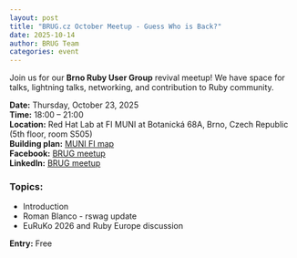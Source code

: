 ```yaml
---
layout: post
title: "BRUG.cz October Meetup - Guess Who is Back?"
date: 2025-10-14
author: BRUG Team
categories: event
---
```


Join us for our **Brno Ruby User Group** revival meetup!
We have space for talks, lightning talks, networking, and contribution to Ruby community.

**Date:** Thursday, October 23, 2025 <br>
**Time:** 18:00 – 21:00 <br>
**Location:** Red Hat Lab at FI MUNI at Botanická 68A, Brno, Czech Republic (5th floor, room S505) <br>
**Building plan:** [MUNI FI map](https://www.muni.cz/mapa/fakulta-informatiky?q=S505) <br>
**Facebook:** [BRUG meetup](https://www.facebook.com/events/1384844769818375) <br>
**LinkedIn:** [BRUG meetup](https://www.linkedin.com/events/7383925245851627520/) <br>

### Topics:
- Introduction
- Roman Blanco - rswag update
- EuRuKo 2026 and Ruby Europe discussion

**Entry:** Free
